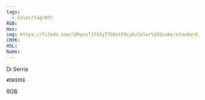 ```yaml
---
tags:
  - Color/Tag/NTC
RGB:
Hex:
img: https://filedn.com/l0hpzxl1f01yT7GHxtF8cyk/Color%20Snake/standard_csv_to_svg//DB995E.svg
CMYK:
HSL:
Name:
---
```

Di Serria
```palette
#DB995E
```
RGB
